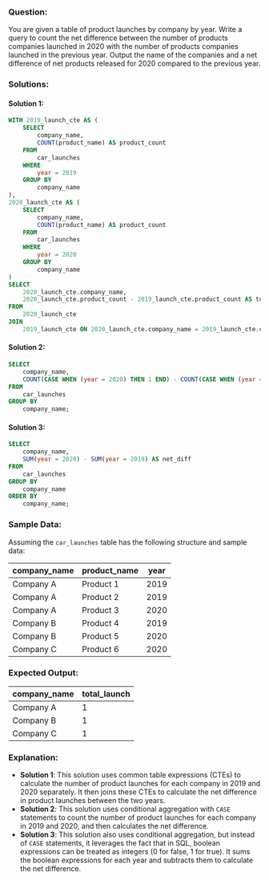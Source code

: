 ### Question:
You are given a table of product launches by company by year. Write a query to count the net difference between the number of products companies launched in 2020 with the number of products companies launched in the previous year. Output the name of the companies and a net difference of net products released for 2020 compared to the previous year.

### Solutions:

#### Solution 1:
```sql
WITH 2019_launch_cte AS (
    SELECT
        company_name,
        COUNT(product_name) AS product_count
    FROM
        car_launches
    WHERE
        year = 2019
    GROUP BY
        company_name
),
2020_launch_cte AS (
    SELECT
        company_name,
        COUNT(product_name) AS product_count
    FROM
        car_launches
    WHERE
        year = 2020
    GROUP BY
        company_name
)
SELECT
    2020_launch_cte.company_name,
    2020_launch_cte.product_count - 2019_launch_cte.product_count AS total_launch
FROM
    2020_launch_cte
JOIN
    2019_launch_cte ON 2020_launch_cte.company_name = 2019_launch_cte.company_name;
```

#### Solution 2:
```sql
SELECT
    company_name,
    COUNT(CASE WHEN (year = 2020) THEN 1 END) - COUNT(CASE WHEN (year = 2019) THEN 1 END) AS total_launch
FROM
    car_launches
GROUP BY
    company_name;
```

#### Solution 3:
```sql
SELECT
    company_name,
    SUM(year = 2020) - SUM(year = 2019) AS net_diff
FROM
    car_launches
GROUP BY
    company_name
ORDER BY
    company_name;
```

### Sample Data:
Assuming the `car_launches` table has the following structure and sample data:

| company_name | product_name | year |
|--------------|--------------|------|
| Company A    | Product 1    | 2019 |
| Company A    | Product 2    | 2019 |
| Company A    | Product 3    | 2020 |
| Company B    | Product 4    | 2019 |
| Company B    | Product 5    | 2020 |
| Company C    | Product 6    | 2020 |

### Expected Output:
| company_name | total_launch |
|--------------|--------------|
| Company A    | 1            |
| Company B    | 1            |
| Company C    | 1            |

### Explanation:
- **Solution 1**: This solution uses common table expressions (CTEs) to calculate the number of product launches for each company in 2019 and 2020 separately. It then joins these CTEs to calculate the net difference in product launches between the two years.
- **Solution 2**: This solution uses conditional aggregation with `CASE` statements to count the number of product launches for each company in 2019 and 2020, and then calculates the net difference.
- **Solution 3**: This solution also uses conditional aggregation, but instead of `CASE` statements, it leverages the fact that in SQL, boolean expressions can be treated as integers (0 for false, 1 for true). It sums the boolean expressions for each year and subtracts them to calculate the net difference.